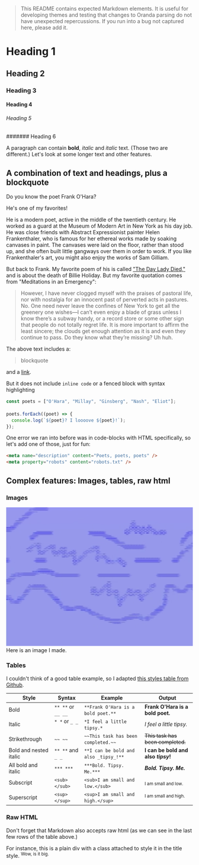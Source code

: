 > This README contains expected Markdown elements. It is useful for developing themes and testing that changes to Oranda parsing do not have unexpected repercussions. If you run into a bug not captured here, please add it.

# Heading 1

## Heading 2

### Heading 3

#### Heading 4

###### Heading 5

####### Heading 6

A paragraph can contain **bold**, _italic_ and _italic_ text. (Those two are different.) Let's look at some longer text and other features.

## A combination of text and headings, plus a blockquote

Do you know the poet Frank O'Hara?

He's one of my favorites!

He is a modern poet, active in the middle of the twentieth century. He worked as a guard at the Museum of Modern Art in New York as his day job. He was close friends with Abstract Expressionist painter Helen Frankenthaler, who is famous for her ethereal works made by soaking canvases in paint. The canvases were laid on the floor, rather than stood up, and she often built little gangways over them in order to work. If you like Frankenthaler's art, you might also enjoy the works of Sam Gilliam.

But back to Frank. My favorite poem of his is called ["The Day Lady Died,"](https://www.poetryfoundation.org/poems/42657/the-day-lady-died) and is about the death of Billie Holiday. But my favorite quotation comes from "Meditations in an Emergency":

> However, I have never clogged myself with the praises of pastoral life, nor with nostalgia for an innocent past of perverted acts in pastures. No. One need never leave the confines of New York to get all the greenery one wishes—I can’t even enjoy a blade of grass unless I know there’s a subway handy, or a record store or some other sign that people do not totally regret life. It is more important to affirm the least sincere; the clouds get enough attention as it is and even they continue to pass. Do they know what they’re missing? Uh huh.

The above text includes a:

> blockquote

and a [link](#).

But it does not include `inline code` or a fenced block with syntax highlighting

```js
const poets = ["O'Hara", "Millay", "Ginsberg", "Nash", "Eliot"];

poets.forEach((poet) => {
  console.log(`${poet}? I loooove ${poet}!`);
});
```

One error we ran into before was in code-blocks with HTML specifically, so let's add one of those, just for fun:

```html
<meta name="description" content="Poets, poets, poets" />
<meta property="robots" content="robots.txt" />
```

## Complex features: Images, tables, raw html

### Images

![An image from a vintage video synth](./static/some_art.png)
Here is an image I made.

### Tables

I couldn't think of a good table example, so I adapted [this styles table from Github](https://docs.github.com/en/get-started/writing-on-github/getting-started-with-writing-and-formatting-on-github/basic-writing-and-formatting-syntax).

| Style                  | Syntax             | Example                               | Output                              |
| ---------------------- | ------------------ | ------------------------------------- | ----------------------------------- |
| Bold                   | `** **` or `__ __` | `**Frank O'Hara is a bold poet.**`    | **Frank O'Hara is a bold poet.**    |
| Italic                 | `* *` or `_ _`     | `*I feel a little tipsy.*`            | _I feel a little tipsy._            |
| Strikethrough          | `~~ ~~`            | `~~This task has been completed.~~`   | ~~This task has been completed.~~   |
| Bold and nested italic | `** **` and `_ _`  | `**I can be bold and also _tipsy_!**` | **I can be bold and also _tipsy_!** |
| All bold and italic    | `*** ***`          | `***Bold. Tipsy. Me.***`              | **_Bold. Tipsy. Me._**              |
| Subscript              | `<sub> </sub>`     | `<sub>I am small and low.</sub>`      | <sub>I am small and low.</sub>      |
| Superscript            | `<sup> </sup>`     | `<sup>I am small and high.</sup>`     | <sup>I am small and high.</sup>     |

### Raw HTML

Don't forget that Markdown also accepts raw html (as we can see in the last few rows of the table above.)

<div class="title">For instance, this is a plain div with a class attached to style it in the title style. <sup>Wow, is it big.</sup>
